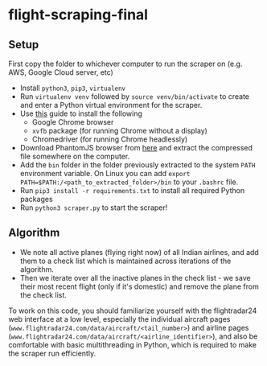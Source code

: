 # flight-scraping-final

## Setup

First copy the folder to whichever computer to run the scraper on (e.g. AWS, Google Cloud server, etc)

- Install `python3`, `pip3`, `virtualenv`
- Run `virtualenv venv` followed by `source venv/bin/activate` to create and enter a Python virtual environment for the scraper.
- Use [this](https://christopher.su/2015/selenium-chromedriver-ubuntu/) guide to install the following
    - Google Chrome browser
    - `xvfb` package (for running Chrome without a display)
    - Chromedriver (for running Chrome headlessly)
- Download PhantomJS browser from [here](http://phantomjs.org/download.html) and extract the compressed file somewhere on the computer.
- Add the `bin` folder in the folder previously extracted to the system `PATH` environment variable. On Linux you can add `export PATH=$PATH:/<path_to_extracted_folder>/bin` to your `.bashrc` file.
- Run `pip3 install -r requirements.txt` to install all required Python packages
- Run `python3 scraper.py` to start the scraper!

## Algorithm

- We note all active planes (flying right now) of all Indian airlines, and add them to a check list which is maintained across iterations of the algorithm.
- Then we iterate over all the inactive planes in the check list - we save their most recent flight (only if it's domestic) and remove the plane from the check list.

To work on this code, you should familiarize yourself with the flightradar24 web interface at a low level, especially the
individual aircraft pages (`www.flightradar24.com/data/aircraft/<tail_number>`) and
airline pages (`www.flightradar24.com/data/aircraft/<airline_identifier>`), and also be comfortable with basic multithreading in Python, which is required to make the scraper run efficiently.
